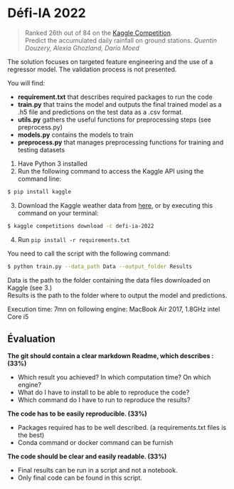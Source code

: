 # Défi-IA 2022
> Ranked 26th out of 84 on the [Kaggle Competition](https://www.kaggle.com/c/defi-ia-2022/overview).<br />
> Predict the accumulated daily rainfall on ground stations. 
*Quentin Douzery, Alexia Ghozland, Dario Moed*  


The solution focuses on targeted feature engineering and the use of a regressor model. 
The validation process is not presented.

You will find: 
* **requirement.txt** that describes required packages to run the code
* **train.py** that trains the model and outputs the final trained model as a .h5 file and predictions on the test data as a .csv format.
* **utils.py** gathers the useful functions for preprocessing steps (see preprocess.py)
* **models.py** contains the models to train
* **preprocess.py** that manages preprocessing functions for training and testing datasets


1. Have Python 3 installed
2. Run the following command to access the Kaggle API using the command line: 
 ```sh
$ pip install kaggle
```
3. Download the Kaggle weather data from [here](https://www.kaggle.com/c/defi-ia-2022/data), or by executing this command on your terminal: 
 ```sh
$ kaggle competitions download -c defi-ia-2022
```
4. Run `pip install -r requirements.txt` 

You need to call the script with the following command: 
```sh
$ python train.py --data_path Data --output_folder Results
```
Data is the path to the folder containing the data files downloaded on Kaggle (see 3.) <br />
Results is the path to the folder where to output the model and predictions. <br/>

Execution time: 7mn on following engine: MacBook Air 2017, 1.8GHz intel Core i5 <br/>
## Évaluation
**The git should contain a clear markdown Readme, which describes : (33%)**
- Which result you achieved? In which computation time? On which engine?
- What do I have to install to be able to reproduce the code?
- Which command do I have to run to reproduce the results?

**The code has to be easily reproducible. (33%)**
- Packages required has to be well described. (a requirements.txt files is the best)
- Conda command or docker command can be furnish

**The code should be clear and easily readable. (33%)**
- Final results can be run in a script and not a notebook.
- Only final code can be found in this script. 
